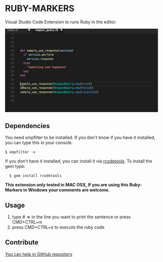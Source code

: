 # RUBY-MARKERS

Visual Studio Code Extension to runs Ruby in the editor.

![introduction](images/how_it_works.gif)


## Dependencies

You need xmpfilter to be installed. If you don't know if you have it installed, you can type this in your console:

```
$ xmpfilter -v
````

If you don't have it installed, you can install it via [rcodetools](https://github.com/JoshCheek/rcodetools). To install the gem type:

```
  $ gem install rcodetools
```

**This extension only tested in MAC OSX, If you are using this Ruby-Markers in Windows your comments are welcome.**


## Usage

1. type # => in the line you want to print the sentence or press CMD+CTRL+m
2. press CMD+CTRL+e to execute the ruby code


## Contribute

[You can help in GitHub repository](https://github.com/artero/-ruby-marker)
